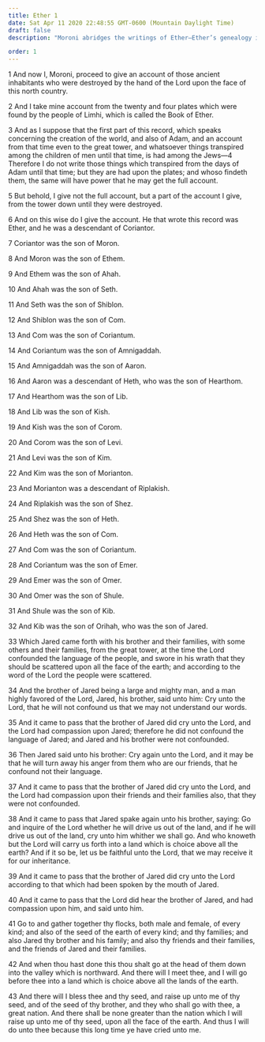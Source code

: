```yaml
---
title: Ether 1
date: Sat Apr 11 2020 22:48:55 GMT-0600 (Mountain Daylight Time)
draft: false
description: "Moroni abridges the writings of Ether—Ether’s genealogy is set forth—The language of the Jaredites is not confounded at the Tower of Babel—The Lord promises to lead them to a choice land and make them a great nation."

order: 1
---
```

    
1 And now I, Moroni, proceed to give an account of those ancient inhabitants who were destroyed by the hand of the Lord upon the face of this north country.

2 And I take mine account from the twenty and four plates which were found by the people of Limhi, which is called the Book of Ether.

3 And as I suppose that the first part of this record, which speaks concerning the creation of the world, and also of Adam, and an account from that time even to the great tower, and whatsoever things transpired among the children of men until that time, is had among the Jews—4 Therefore I do not write those things which transpired from the days of Adam until that time; but they are had upon the plates; and whoso findeth them, the same will have power that he may get the full account.

5 But behold, I give not the full account, but a part of the account I give, from the tower down until they were destroyed.

6 And on this wise do I give the account. He that wrote this record was Ether, and he was a descendant of Coriantor.

7 Coriantor was the son of Moron.

8 And Moron was the son of Ethem.

9 And Ethem was the son of Ahah.

10 And Ahah was the son of Seth.

11 And Seth was the son of Shiblon.

12 And Shiblon was the son of Com.

13 And Com was the son of Coriantum.

14 And Coriantum was the son of Amnigaddah.

15 And Amnigaddah was the son of Aaron.

16 And Aaron was a descendant of Heth, who was the son of Hearthom.

17 And Hearthom was the son of Lib.

18 And Lib was the son of Kish.

19 And Kish was the son of Corom.

20 And Corom was the son of Levi.

21 And Levi was the son of Kim.

22 And Kim was the son of Morianton.

23 And Morianton was a descendant of Riplakish.

24 And Riplakish was the son of Shez.

25 And Shez was the son of Heth.

26 And Heth was the son of Com.

27 And Com was the son of Coriantum.

28 And Coriantum was the son of Emer.

29 And Emer was the son of Omer.

30 And Omer was the son of Shule.

31 And Shule was the son of Kib.

32 And Kib was the son of Orihah, who was the son of Jared.

33 Which Jared came forth with his brother and their families, with some others and their families, from the great tower, at the time the Lord confounded the language of the people, and swore in his wrath that they should be scattered upon all the face of the earth; and according to the word of the Lord the people were scattered.

34 And the brother of Jared being a large and mighty man, and a man highly favored of the Lord, Jared, his brother, said unto him: Cry unto the Lord, that he will not confound us that we may not understand our words.

35 And it came to pass that the brother of Jared did cry unto the Lord, and the Lord had compassion upon Jared; therefore he did not confound the language of Jared; and Jared and his brother were not confounded.

36 Then Jared said unto his brother: Cry again unto the Lord, and it may be that he will turn away his anger from them who are our friends, that he confound not their language.

37 And it came to pass that the brother of Jared did cry unto the Lord, and the Lord had compassion upon their friends and their families also, that they were not confounded.

38 And it came to pass that Jared spake again unto his brother, saying: Go and inquire of the Lord whether he will drive us out of the land, and if he will drive us out of the land, cry unto him whither we shall go. And who knoweth but the Lord will carry us forth into a land which is choice above all the earth? And if it so be, let us be faithful unto the Lord, that we may receive it for our inheritance.

39 And it came to pass that the brother of Jared did cry unto the Lord according to that which had been spoken by the mouth of Jared.

40 And it came to pass that the Lord did hear the brother of Jared, and had compassion upon him, and said unto him.

41 Go to and gather together thy flocks, both male and female, of every kind; and also of the seed of the earth of every kind; and thy families; and also Jared thy brother and his family; and also thy friends and their families, and the friends of Jared and their families.

42 And when thou hast done this thou shalt go at the head of them down into the valley which is northward. And there will I meet thee, and I will go before thee into a land which is choice above all the lands of the earth.

43 And there will I bless thee and thy seed, and raise up unto me of thy seed, and of the seed of thy brother, and they who shall go with thee, a great nation. And there shall be none greater than the nation which I will raise up unto me of thy seed, upon all the face of the earth. And thus I will do unto thee because this long time ye have cried unto me.
